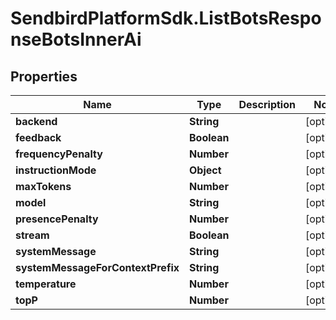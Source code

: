 # SendbirdPlatformSdk.ListBotsResponseBotsInnerAi

## Properties

Name | Type | Description | Notes
------------ | ------------- | ------------- | -------------
**backend** | **String** |  | [optional] 
**feedback** | **Boolean** |  | [optional] 
**frequencyPenalty** | **Number** |  | [optional] 
**instructionMode** | **Object** |  | [optional] 
**maxTokens** | **Number** |  | [optional] 
**model** | **String** |  | [optional] 
**presencePenalty** | **Number** |  | [optional] 
**stream** | **Boolean** |  | [optional] 
**systemMessage** | **String** |  | [optional] 
**systemMessageForContextPrefix** | **String** |  | [optional] 
**temperature** | **Number** |  | [optional] 
**topP** | **Number** |  | [optional] 


